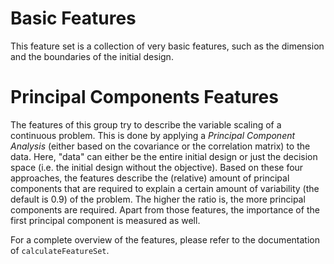 # Basic Features

This feature set is a collection of very basic features, such as the dimension and the boundaries of the initial design.

# Principal Components Features

The features of this group try to describe the variable scaling of a continuous problem. This is done by applying a *Principal Component Analysis* (either based on the covariance or the correlation matrix) to the data. Here, "data" can either be the entire initial design or just the decision space (i.e. the initial design without the objective).
Based on these four approaches, the features describe the (relative) amount of principal components that are required to explain a certain amount of variability (the default is 0.9) of the problem. The higher the ratio is, the more principal components are required.
Apart from those features, the importance of the first principal component is measured as well.

For a complete overview of the features, please refer to the documentation of `calculateFeatureSet`.
